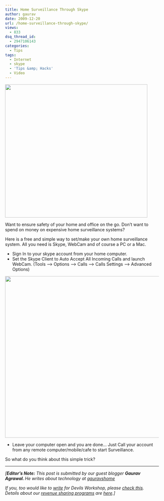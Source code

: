 ```yaml
---
title: Home Surveillance Through Skype
author: gaurav
date: 2009-12-20
url: /home-surveillance-through-skype/
views:
  - 833
dsq_thread_id:
  - 2947106143
categories:
  - Tips
tags:
  - Internet
  - skype
  - 'Tips &amp; Hacks'
  - Video
---
```

<img class="alignnone wp-image-55002" src="http://pictures.pk/images/opt1260452877w.png" alt="" width="466" height="437" />

Want to ensure safety of your home and office on the go. Don&#8217;t want to spend on money on expensive home surveillance systems?

Here is a free and simple way to set/make your own home surveillance system. All you need is Skype, WebCam and of course a PC or a Mac.

  * Sign In to your skype account from your home computer.
  * Set the Skype Client to Auto Accept All Incoming Calls and launch WebCam. (Tools &#8211;> Options &#8211;> Calls &#8211;> Calls Settings &#8211;> Advanced Options)

<img class="alignnone" src="http://pictures.pk/images/bwy1260452894o.png" alt="" width="611" height="530" />

  * Leave your computer open and you are done&#8230; Just Call your account from any remote computer/mobile/cafe to start Surveillance.

So what do you think about this simple trick?

* * *

<span style="font-style: italic">[<strong>Editor&#8217;s Note:</strong> This post is submitted by our guest blogger <strong>Gaurav Agrawal. </strong>He writes about technology at <a href="http://www.gauravshome.co.nr/" onclick="_gaq.push(['_trackEvent', 'outbound-article', 'http://www.gauravshome.co.nr/', 'gauravshome']);" >gauravshome</a><br /> </span></p> 

*If you, too would like to [write][1] for Devils Workshop, please [check this][1]. Details about our [revenue sharing programs][1] are [here][1].]*

 [1]: http://devilsworkshop.org/join-dw/
